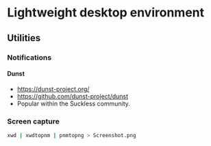 # Lightweight desktop environment

## Utilities

### Notifications

#### Dunst

- https://dunst-project.org/
- https://github.com/dunst-project/dunst
- Popular within the Suckless community.

### Screen capture

```sh
xwd | xwdtopnm | pnmtopng > Screenshot.png
```
